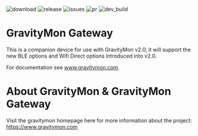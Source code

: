 
![download](https://img.shields.io/github/downloads/mp-se/gravitymon-gateway/total) 
![release](https://img.shields.io/github/release/mp-se/gravitymon-gateway?label=latest%20release)
![issues](https://img.shields.io/github/issues/mp-se/gravitymon-gateway)
![pr](https://img.shields.io/github/issues-pr/mp-se/gravitymon-gateway)
![dev_build](https://img.shields.io/github/actions/workflow/status/mp-se/gravitymon-gateway/pio-build.yaml?branch=dev)

# GravityMon Gateway

This is a companion device for use with GravityMon v2.0, it will support the new BLE options and Wifi Direct options introduced into v2.0. 

For documentation see www.gravitymon.com.

# About GravityMon & GravityMon Gateway

Visit the gravitymon homepage here for more information about the project: https://www.gravitymon.com
 
 